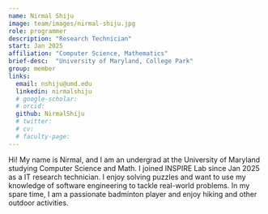 ```yaml
---
name: Nirmal Shiju
image: team/images/nirmal-shiju.jpg
role: programmer
description: "Research Technician"
start: Jan 2025
affiliation: "Computer Science, Mathematics"
brief-desc:  "University of Maryland, College Park"
group: member
links:
  email: nshiju@umd.edu
  linkedin: nirmalshiju
  # google-scholar: 
  # orcid: 
  github: NirmalShiju
  # twitter:   
  # cv: 
  # faculty-page: 
---
```

Hi! My name is Nirmal, and I am an undergrad at the University of Maryland studying Computer Science and Math. I joined INSPIRE Lab since Jan 2025 as a IT research technician. I enjoy solving puzzles and want to use my knowledge of software engineering to tackle real-world problems. In my spare time, I am a passionate badminton player and enjoy hiking and other outdoor activities. 